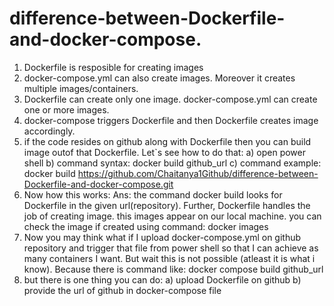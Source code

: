 # difference-between-Dockerfile-and-docker-compose.

1. Dockerfile is resposible for creating images
2. docker-compose.yml can also create images. Moreover it creates multiple images/containers.
3. Dockerfile can create only one image. docker-compose.yml can create one or more images.
4. docker-compose triggers Dockerfile and then Dockerfile creates image accordingly.
5. if the code resides on github along with Dockerfile then you can build image outof that Dockerfile. Let`s see how to do that:
    a) open power shell
    b) command syntax: docker build github_url
    c) command example: docker build https://github.com/Chaitanya1Github/difference-between-Dockerfile-and-docker-compose.git
6. Now how this works:
   Ans: the command docker build looks for Dockerfile in the given url(repository). Further, Dockerfile handles the job of creating image. 
        this images appear on our local machine. you can check the image if created using command: docker images
7. Now you may think what if I upload docker-compose.yml on github repository and trigger that file from power shell so that I can achieve as many containers I want. But wait this is not possible (atleast it is what i know). Because there is command like: docker compose build github_url
8. but there is one thing you can do:
    a) upload Dockerfile on github
    b) provide the url of github in docker-compose file

